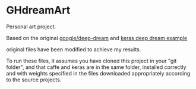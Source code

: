 # GHdreamArt
Personal art project.

Based on the original <a href="https://github.com/google/deepdream">google/deep-dream</a> and <a href="https://github.com/keras-team/keras/blob/master/examples/deep_dream.py">keras deep dream example</a>

original files have been modified to achieve my results.

To run these files, it assumes you have cloned this project in your "git folder", and that caffe and keras are in the same folder, installed correctly and with weights specified in the files downloaded appropriately according to the source projects.
